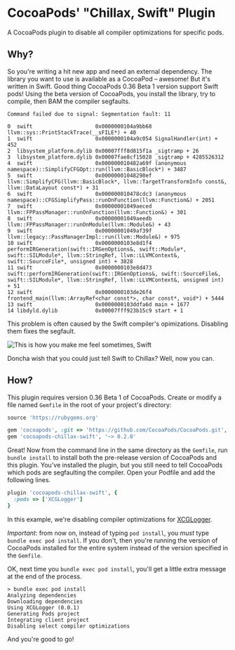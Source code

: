 CocoaPods' "Chillax, Swift" Plugin
==================================

A CocoaPods plugin to disable all compiler optimizations for specific pods.

Why?
----

So you're writing a hit new app and need an external dependency. The library you want to use is available as a CocoaPod – awesome! But it's written in Swift. Good thing CocoaPods 0.36 Beta 1 version support Swift pods! Using the beta version of CocoaPods, you install the library, try to compile, then BAM the compiler segfaults. 

```
Command failed due to signal: Segmentation fault: 11

0  swift                    0x0000000104a9bb68 llvm::sys::PrintStackTrace(__sFILE*) + 40
1  swift                    0x0000000104a9c054 SignalHandler(int) + 452
2  libsystem_platform.dylib 0x00007fff8d815f1a _sigtramp + 26
3  libsystem_platform.dylib 0x00007fae8cf15028 _sigtramp + 4285526312
4  swift                    0x000000010482a69f (anonymous namespace)::SimplifyCFGOpt::run(llvm::BasicBlock*) + 3487
5  swift                    0x00000001048298ef llvm::SimplifyCFG(llvm::BasicBlock*, llvm::TargetTransformInfo const&, llvm::DataLayout const*) + 31
6  swift                    0x000000010478cdc3 (anonymous namespace)::CFGSimplifyPass::runOnFunction(llvm::Function&) + 2051
7  swift                    0x00000001049aeced llvm::FPPassManager::runOnFunction(llvm::Function&) + 301
8  swift                    0x00000001049aeedb llvm::FPPassManager::runOnModule(llvm::Module&) + 43
9  swift                    0x00000001049af39f llvm::legacy::PassManagerImpl::run(llvm::Module&) + 975
10 swift                    0x0000000103e8d1f4 performIRGeneration(swift::IRGenOptions&, swift::Module*, swift::SILModule*, llvm::StringRef, llvm::LLVMContext&, swift::SourceFile*, unsigned int) + 3828
11 swift                    0x0000000103e8d473 swift::performIRGeneration(swift::IRGenOptions&, swift::SourceFile&, swift::SILModule*, llvm::StringRef, llvm::LLVMContext&, unsigned int) + 51
12 swift                    0x0000000103de26f4 frontend_main(llvm::ArrayRef<char const*>, char const*, void*) + 5444
13 swift                    0x0000000103ddfa6d main + 1677
14 libdyld.dylib            0x00007fff923b15c9 start + 1
```

This problem is often caused by the Swift compiler's opimizations. Disabling them fixes the segfault. 

![This is how you make me feel sometimes, Swift](http://static.ashfurrow.com.s3.amazonaws.com/gifs/angry.gif)

Doncha wish that you could just tell Swift to Chillax? Well, now you can. 

How?
----

This plugin requires version 0.36 Beta 1 of CocoaPods. Create or modify a file named `Gemfile` in the root of your project's directory:

```ruby
source 'https://rubygems.org'

gem 'cocoapods', :git => 'https://github.com/CocoaPods/CocoaPods.git', :tag => '0.36.0.beta.1'
gem 'cocoapods-chillax-swift', '~> 0.2.0'
```

Great! Now from the command line in the same directory as the `Gemfile`, run `bundle install` to install both the pre-release version of CocoaPods and this plugin. You've installed the plugin, but you still need to tell CocoaPods which pods are segfaulting the compiler. Open your Podfile and add the following lines. 

```ruby
plugin 'cocoapods-chillax-swift', {
  :pods => ['XCGLogger']
}
```

In this example, we're disabling compiler optimizations for [XCGLogger](https://github.com/DaveWoodCom/XCGLogger). 

*Important*: from now on, instead of typing `pod install`, you *must* type `bundle exec pod install`. If you don't, then you're running the version of CocoaPods installed for the entire system instead of the version specified in the `Gemfile`. 

OK, next time you `bundle exec pod install`, you'll get a little extra message at the end of the process. 

```
> bundle exec pod install
Analyzing dependencies
Downloading dependencies
Using XCGLogger (0.0.1)
Generating Pods project
Integrating client project
Disabling select compiler optimizations
```

And you're good to go! 
